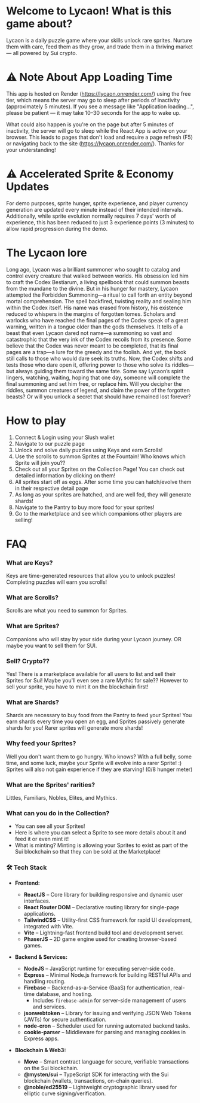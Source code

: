 # Welcome to Lycaon! What is this game about?
Lycaon is a daily puzzle game where your skills unlock rare sprites. Nurture them with care, feed them as they grow, and trade them in a thriving market — all powered by Sui crypto.

# ⚠️ Note About App Loading Time
This app is hosted on Render (https://lycaon.onrender.com/) using the free tier, which means the server may go to sleep after periods of inactivity (approximately 5 minutes). If you see a message like "Application loading...", please be patient — it may take 10–30 seconds for the app to wake up.

What could also happen is you're on the page but after 5 minutes of inactivity, the server will go to sleep while the React App is active on your browser. 
This leads to pages that don't load and require a page refresh (F5) or navigating back to the site (https://lycaon.onrender.com/). Thanks for your understanding!

# ⚠️ Accelerated Sprite & Economy Updates
For demo purposes, sprite hunger, sprite experience, and player currency generation are updated every minute instead of their intended intervals.
Additionally, while sprite evolution normally requires 7 days' worth of experience, this has been reduced to just 3 experience points (3 minutes) to allow rapid progression during the demo.

# The Lycaon lore
Long ago, Lycaon was a brilliant summoner who sought to catalog and control every creature that walked between worlds. His obsession led him to craft the Codex Bestiarum, a living spellbook that could summon beasts from the mundane to the divine.
But in his hunger for mastery, Lycaon attempted the Forbidden Summoning—a ritual to call forth an entity beyond mortal comprehension. The spell backfired, twisting reality and sealing him within the Codex itself. His name was erased from history, his existence reduced to whispers in the margins of forgotten tomes.
Scholars and warlocks who have reached the final pages of the Codex speak of a great warning, written in a tongue older than the gods themselves. It tells of a beast that even Lycaon dared not name—a summoning so vast and catastrophic that the very ink of the Codex recoils from its presence.
Some believe that the Codex was never meant to be completed, that its final pages are a trap—a lure for the greedy and the foolish. And yet, the book still calls to those who would dare seek its truths.
Now, the Codex shifts and tests those who dare open it, offering power to those who solve its riddles—but always guiding them toward the same fate. Some say Lycaon’s spirit lingers, watching, waiting, hoping that one day, someone will complete the final summoning and set him free, or replace him.
Will you decipher the riddles, summon creatures of legend, and claim the power of the forgotten beasts?
Or will you unlock a secret that should have remained lost forever?

# How to play
1. Connect & Login using your Slush wallet
2. Navigate to our puzzle page
3. Unlock and solve daily puzzles using Keys and earn Scrolls!
4. Use the scrolls to summon Sprites at the Fountain! Who knows which Sprite will join you??
5. Check out all your Sprites on the Collection Page! You can check out detailed information by clicking on them!
6. All sprites start off as eggs. After some time you can hatch/evolve them in their respective detail page
7. As long as your sprites are hatched, and are well fed, they will generate shards!
8. Navigate to the Pantry to buy more food for your sprites!
9. Go to the marketplace and see which companions other players are selling!

# FAQ

### What are Keys?
Keys are time-generated resources that allow you to unlock puzzles! Completing puzzles will earn you scrolls!

### What are Scrolls?
Scrolls are what you need to summon for Sprites.

### What are Sprites?
Companions who will stay by your side during your Lycaon journey. OR maybe you want to sell them for SUI.

### Sell? Crypto??
Yes! There is a marketplace available for all users to list and sell their Sprites for Sui! Maybe you'll even see a rare Mythic for sale??
However to sell your sprite, you have to mint it on the blockchain first! 

### What are Shards?
Shards are necessary to buy food from the Pantry to feed your Sprites! You earn shards every time you open an egg, and Sprites passively generate shards for you! Rarer sprites will generate more shards!

### Why feed your Sprites?
Well you don't want them to go hungry. Who knows? With a full belly, some time, and some luck, maybe your Sprite will evolve into a rarer Sprite! :)
Sprites will also not gain experience if they are starving! (0/8 hunger meter)

### What are the Sprites' rarities?
Littles, Familiars, Nobles, Elites, and Mythics.

### What can you do in the Collection?
- You can see all your Sprites!
- Here is where you can select a Sprite to see more details about it and feed it or even mint it!
- What is minting? Minting is allowing your Sprites to exist as part of the Sui blockchain so that they can be sold at the Marketplace!

### 🛠️ Tech Stack

- **Frontend:**
  - **ReactJS** – Core library for building responsive and dynamic user interfaces.
  - **React Router DOM** – Declarative routing library for single-page applications.
  - **TailwindCSS** – Utility-first CSS framework for rapid UI development, integrated with Vite.
  - **Vite** – Lightning-fast frontend build tool and development server.
  - **PhaserJS** – 2D game engine used for creating browser-based games.

- **Backend & Services:**
  - **NodeJS** – JavaScript runtime for executing server-side code.
  - **Express** – Minimal Node.js framework for building RESTful APIs and handling routing.
  - **Firebase** – Backend-as-a-Service (BaaS) for authentication, real-time database, and hosting.
    - Includes `firebase-admin` for server-side management of users and services.
  - **jsonwebtoken** – Library for issuing and verifying JSON Web Tokens (JWTs) for secure authentication.
  - **node-cron** – Scheduler used for running automated backend tasks.
  - **cookie-parser** – Middleware for parsing and managing cookies in Express apps.

- **Blockchain & Web3:**
  - **Move** – Smart contract language for secure, verifiable transactions on the Sui blockchain.
  - **@mysten/sui** – TypeScript SDK for interacting with the Sui blockchain (wallets, transactions, on-chain queries).
  - **@noble/ed25519** – Lightweight cryptographic library used for elliptic curve signing/verification.



